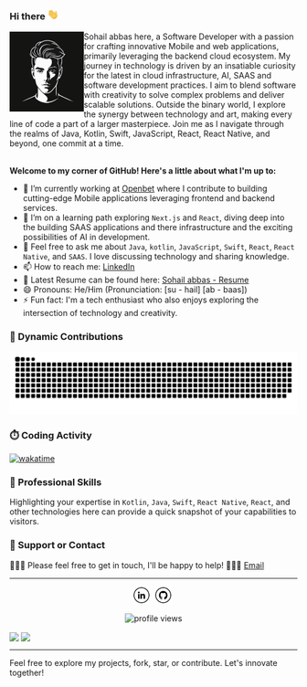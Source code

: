 ### Hi there <img src="https://raw.githubusercontent.com/rohit-wadhwa/rohit-wadhwa/master/images/Hi.gif" width="20px">

<img align="left" width="130" height="140" src="https://github.com/sohailabbasDev/sohail-abbas-readme/blob/main/assets/my_image.png">
<div>
Sohail abbas here, a Software Developer with a passion for crafting innovative Mobile and web applications, primarily leveraging the backend cloud ecosystem. 
My journey in technology is driven by an insatiable curiosity for the latest in cloud infrastructure, AI,
SAAS and software development practices. 
I aim to blend software with creativity to solve complex problems and deliver scalable solutions. Outside the binary world, I explore the synergy between technology and art, making every line of code a part of a larger masterpiece. 
Join me as I navigate through the realms of Java, Kotlin, Swift, JavaScript, React, React Native, and beyond, one commit at a time.
</div>
<br clear="left"/>

**Welcome to my corner of GitHub! Here's a little about what I'm up to:**
- 🔭 I’m currently working at [Openbet](https://www.openbet.com/) where I contribute to building cutting-edge Mobile applications leveraging frontend and backend services.
- 🌱 I’m on a learning path exploring `Next.js` and `React`, diving deep into the building SAAS applications and there infrastructure and the exciting possibilities of AI in development.
- 💬 Feel free to ask me about `Java`, `kotlin`, `JavaScript`, `Swift`, `React`, `React Native`, and `SAAS`. I love discussing technology and sharing knowledge.
- 📫 How to reach me: [LinkedIn](https://www.linkedin.com/in/sohail-abbas-aa8785301)
- 📄 Latest Resume can be found here: [Sohail abbas - Resume](https://)
- 😄 Pronouns: He/Him (Pronunciation: [su - hail] [ab - baas])
- ⚡ Fun fact: I'm a tech enthusiast who also enjoys exploring the intersection of technology and creativity.

### 🎨 Dynamic Contributions
<picture>
  <source media="(prefers-color-scheme: dark)" srcset="https://raw.githubusercontent.com/rohit-wadhwa/rohit-wadhwa/output/github-contribution-grid-snake-dark.svg">
  <source media="(prefers-color-scheme: light)" srcset="https://raw.githubusercontent.com/rohit-wadhwa/rohit-wadhwa/output/github-contribution-grid-snake.svg">
  <img alt="github contribution grid snake animation" src="https://raw.githubusercontent.com/rohit-wadhwa/rohit-wadhwa/output/github-contribution-grid-snake.svg">
</picture>

### ⏱️ Coding Activity

[![wakatime](https://wakatime.com/badge/user/018d9d2b-3ff4-499c-bdac-6bb0c94e9011.svg)](https://wakatime.com/@018d9d2b-3ff4-499c-bdac-6bb0c94e9011)

### 💼 Professional Skills

Highlighting your expertise in `Kotlin`, `Java`, `Swift`, `React Native`, `React`, and other technologies here can provide a quick snapshot of your capabilities to visitors.

### 📢 Support or Contact

👨🏻‍💻 Please feel free to get in touch, I'll be happy to help! 💁🏻‍♂️ [Email](mailto:sohailabbas.ewit@gmail.com)

---

<div align="center">
  <a href="https://www.linkedin.com/in/sohail-abbas-aa8785301" target="_blank"><img src="https://github.com/sohailabbasDev/sohail-abbas-readme/blob/main/assets/in.png" alt="LinkedIn" width="30"></a>&nbsp;
  <a href="https://github.com/sohailabbasDev" target="_blank"><img src="https://github.com/sohailabbasDev/sohail-abbas-readme/blob/main/assets/git.png" alt="GitHub" width="30"></a>&nbsp;
</div>

<p align="center"> <img src="https://komarev.com/ghpvc/?username=rohit-wadhwa&color=brightgreen" alt="profile views" /> </p>

<div >
  <img align="center" src="https://github-readme-stats.vercel.app/api?username=sohailabbasDev&show_icons=true&theme=graywhite&count_private=true"/>
  <img align="center" src="https://github-readme-stats.vercel.app/api/top-langs/?username=sohailabbasDev&theme=graywhite&layout=compact&hide_langs_below=1"/>
</div>


---
<div align="left" style="clear:both;">
  <p>Feel free to explore my projects, fork, star, or contribute. Let's innovate together!</p>
</div>
